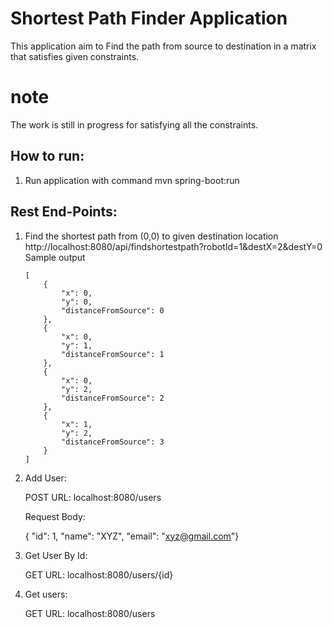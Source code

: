 # Shortest Path Finder Application

This application aim to Find the path from source to destination in a matrix that satisfies given constraints.

# note 
The work is still in progress for satisfying all the constraints. 

## How to run:

 1. Run application with command mvn spring-boot:run

## Rest End-Points: 

1.  Find the shortest path from (0,0) to given destination location 
	http://localhost:8080/api/findshortestpath?robotId=1&destX=2&destY=0
	Sample output
	
	```
	[
	    {
	        "x": 0,
	        "y": 0,
	        "distanceFromSource": 0
	    },
	    {
	        "x": 0,
	        "y": 1,
	        "distanceFromSource": 1
	    },
	    {
	        "x": 0,
	        "y": 2,
	        "distanceFromSource": 2
	    },
	    {
	        "x": 1,
	        "y": 2,
	        "distanceFromSource": 3
	    }
	]
	```
	
2. Add User:

   POST URL: localhost:8080/users
   
   Request Body:
   
   { "id": 1, "name": "XYZ", "email": "xyz@gmail.com"}

3. Get User By Id:

   GET URL: localhost:8080/users/{id}

4. Get users:

   GET URL: localhost:8080/users
